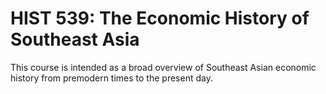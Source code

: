 # HIST 539: The Economic History of Southeast Asia

This course is intended as a broad overview of Southeast Asian economic history from premodern times to the present day.